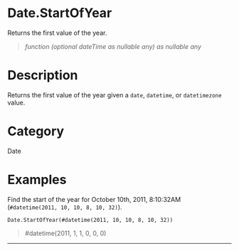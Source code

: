 ﻿# Date.StartOfYear
Returns the first value of the year.
> _function (optional dateTime as nullable any) as nullable any_
# Description 
Returns the first value of the year given a <code>date</code>, <code>datetime</code>, or <code>datetimezone</code> value.
# Category 
Date
# Examples 
Find the start of the year for October 10th, 2011, 8:10:32AM (<code>#datetime(2011, 10, 10, 8, 10, 32)</code>).
```
Date.StartOfYear(#datetime(2011, 10, 10, 8, 10, 32))
```
> #datetime(2011, 1, 1, 0, 0, 0)
***
